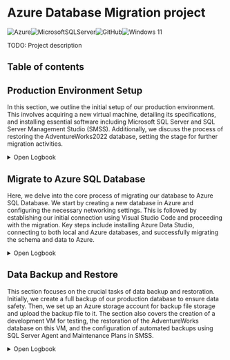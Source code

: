 # Azure Database Migration project
![Azure](https://img.shields.io/badge/azure-%230072C6.svg?style=for-the-badge&logo=microsoftazure&logoColor=white)![MicrosoftSQLServer](https://img.shields.io/badge/Microsoft%20SQL%20Server-CC2927?style=for-the-badge&logo=microsoft%20sql%20server&logoColor=white)![GitHub](https://img.shields.io/badge/github-%23121011.svg?style=for-the-badge&logo=github&logoColor=white)![Windows 11](https://img.shields.io/badge/Windows%2011-%230079d5.svg?style=for-the-badge&logo=Windows%2011&logoColor=white)

TODO: Project description


## Table of contents


## Production Environment Setup
In this section, we outline the initial setup of our production environment. This involves acquiring a new virtual machine, detailing its specifications, and installing essential software including Microsoft SQL Server and SQL Server Management Studio (SMSS). Additionally, we discuss the process of restoring the AdventureWorks2022 database, setting the stage for further migration activities.

<details>
  <summary>Open Logbook</summary>
  <br/><br/>

**VM Acquisition**: Obtained a Virtual Machine named `production-vm`.

**Specs**: 
- **OS**: Windows 11 Pro 2h22
- **Size**: Standard_B2ms

**Software Installation**:
  - Installed Microsoft SQL Server.
  - Installed SQL Server Management Studio (SMSS).

**Database Restoration**:
  - Restored AdventureWorks2022 database from a backup file.

![Object explorer displaying the AdventureWorks2022 database](assets/2.1-OE-after-backup.png)
*Figure 2.1: Object explorer displaying the AdventureWorks2022 database*

</details>

## Migrate to Azure SQL Database
Here, we delve into the core process of migrating our database to Azure SQL Database. We start by creating a new database in Azure and configuring the necessary networking settings. This is followed by establishing our initial connection using Visual Studio Code and proceeding with the migration. Key steps include installing Azure Data Studio, connecting to both local and Azure databases, and successfully migrating the schema and data to Azure.
<details>
  <summary>Open Logbook</summary>
  <br/><br/>

**Azure Database Creation**: 
  - Created database `aw-database` on `aw-production-server.database.windows.net`.
**Networking Setup**: 
  - Configured firewall rule in Azure (aw-production-server > Networking) to allow local machine connection.
**Initial Connection**:
  - Connected to the Azure database using Visual Studio Code.

![Visual Studio Code displaying connection to Azure SQL Database](assets/3.1-VSC-SQLconnection.png)
*Figure 3.1: Visual Studio Code displaying connection to Azure SQL Database*

**Tool Installation and Connection**:
  - Downloaded and installed Azure Data Studio.
  - Established connections to both local and Azure databases.
  
**Schema Migration**:
  - Migrated schema from the local SQL database to Azure using SQL Server Schema Compare in Azure Data Studio.

![Azure SQL Database schema migration](assets/3.2-Azure-schema-migration.png)
*Figure 3.2: Showing successful schema migration*

**Data Migration**:
  - Set up a Database Migration service in Azure and registered an Integration Runtime.
  - Migrated data to Azure database using Azure SQL Migration in Azure Data Studio. Migration confirmed successful.


![Azure SQL Database data migration](assets/3.3-Azure-data-migration.png)
*Figure 3.3: Showing successful data migration*


![Azure SQL Database data migration query result](assets/3.4-Azure-data-migration-query.png)
*Figure 3.4: Query made on Azure SQL database confirming migration*

The database has been migrated to Azure!
</details>

## Data Backup and Restore
This section focuses on the crucial tasks of data backup and restoration. Initially, we create a full backup of our production database to ensure data safety. Then, we set up an Azure storage account for backup file storage and upload the backup file to it. The section also covers the creation of a development VM for testing, the restoration of the AdventureWorks database on this VM, and the configuration of automated backups using SQL Server Agent and Maintenance Plans in SMSS.

<details>
  <summary>Open Logbook</summary>
  <br/><br/>

**Backup Creation**: Generated full backup of `production-vm` database.

*Figure 4.1: On-premise database backup*  
![Successful backup of on-premise database](assets/4.1-successful-backup.png)

**Azure Storage Setup**: Configured `awproductionstorage` for backup storage.

**Backup Upload**: Uploaded backup file to `onpremisebackup` container.

*Figure 4.2: `onpremisebackup` storage container contents*  
![Blob storage of storage container](assets/4.2-onpremicebackup.png)

**Development VM Setup**: Created `development-vm` for testing.

**Specs**: 
- **OS**: Windows 11 Pro 2h22
- **Size**: Standard_B2ms

**Software Installation**:
  - Installed Microsoft SQL Server.
  - Installed SQL Server Management Studio (SMSS).

**Software Installation**: Installed SQL Server and SMSS.

**Database Restoration**: Restored AdventureWorks database on `development-vm`.

*Figure 4.3: Restored database on development VM*  
![Backup of database on development vm](assets/4.3-dev-backup.png)

**Automated Backup Configuration**:
  1. Activated SQL Server Agent.
  2. Created SQL Server Credentials for Azure storage.
  3. Verified credentials in SMSS.
  
*Figure 4.4: Azure Storage credentials in SMSS*  
![Showing Azure Storage credentials](assets/4.4-creds.png)

  4. Configured `Scheduled Backup` via Maintenance Plan Wizard.
  5. Set backup schedule: Weekly on Saturdays at 12:00 AM.
  6. Directed backups to Azure storage container.

*Figure 4.5: Backup destination configuration*  
![Showing database backup destination](assets/4.5-backup-destination.png)

  7. Validated backup by manual execution and Azure storage check.

*Figure 4.6: Backup validation*  
![Showing both storage container with backup (left) and the successful execution of maintenance plan (right)](assets/4.6-scheduled-backup-working.png)

</details>